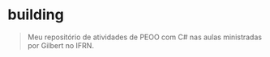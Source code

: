 # building

> Meu repositório de atividades de PEOO com C# nas aulas ministradas por Gilbert no IFRN.
